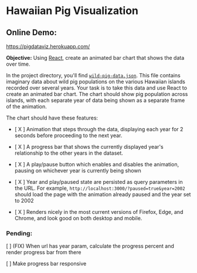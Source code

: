 # Hawaiian Pig Visualization

## Online Demo:
https://pigdataviz.herokuapp.com/


**Objective:** Using [React](https://reactjs.org/), create an animated bar chart
that shows the data over time.

In the project directory, you'll find
[`wild-pig-data.json`](src/wild-pig-data.json). This file contains imaginary
data about wild pig populations on the various Hawaiian islands recorded over
several years. Your task is to take this data and use React to create an
animated bar chart. The chart should show pig population across islands, with
each separate year of data being shown as a separate frame of the animation.

The chart should have these features:

* [ X ] Animation that steps through the data, displaying each year for 2 seconds
      before proceeding to the next year.

* [ X ] A progress bar that shows the currently displayed year's relationship to
      the other years in the dataset.

* [ X ] A play/pause button which enables and disables the animation, pausing on
      whichever year is currently being shown

* [ X ] Year and play/paused state are persisted as query parameters in the URL.
      For example, `http://localhost:3000/?paused=true&year=2002` should load
      the page with the animation already paused and the year set to 2002

* [ X ] Renders nicely in the most current versions of Firefox, Edge, and Chrome,
      and look good on both desktop and mobile.


### Pending:
[ ] (FIX) When url has year param, calculate the progress percent and render progress bar from there

[ ] Make progress bar responsive


